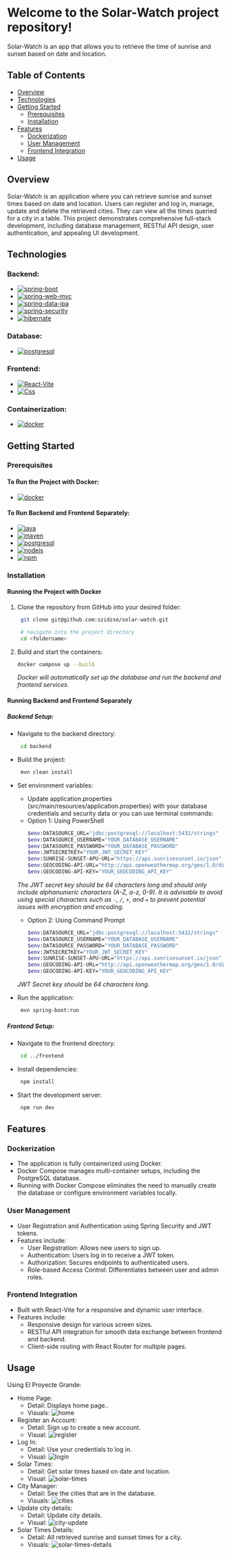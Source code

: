 # Welcome to the Solar-Watch project repository!

Solar-Watch is an app that allows you to retrieve the time of sunrise and sunset based on date and location.

## Table of Contents
- [Overview](#overview)
- [Technologies](#technologies)
- [Getting Started](#getting-Started)
  - [Prerequisites](#prerequisites)
  - [Installation](#installation)
- [Features](#features)
  - [Dockerization](#dockerization)
  - [User Management](#user-management)
  - [Frontend Integration](#frontend-integration)
- [Usage](#usage)

## Overview
Solar-Watch is an application where you can retrieve sunrise and sunset times based on date and location. Users can register and log in, manage, update and delete the retrieved cities. They can view all the times queried for a city in a table. This project demonstrates comprehensive full-stack development, including database management, RESTful API design, user authentication, and appealing UI development.

## Technologies
### Backend:
- [![spring-boot][spring-boot]][spring-boot-url]
- [![spring-web-mvc][spring-web-mvc]][spring-web-mvc-url]
- [![spring-data-jpa][spring-data-jpa]][spring-data-jpa-url]
- [![spring-security][spring-security]][spring-security-url]
- [![hibernate][hibernate]][hibernate-url]

### Database:
- [![postgresql][postgresql]][postgresql-url]

### Frontend:
- [![React-Vite][React-Vite]][Vite-URL]
- [![Css][Css3]][Css-url]

### Containerization:
- [![docker][docker]][docker-url]

## Getting Started

### Prerequisites

#### To Run the Project with Docker:
  - [![docker][docker]][docker-url]

#### To Run Backend and Frontend Separately:
  - [![java][java]][java-url]
  - [![maven][maven]][maven-url]
  - [![postgresql][postgresql]][postgresql-url]
  - [![nodejs][node.js]][node-url]
  - [![npm][npm]][npm-url]


### Installation

#### Running the Project with Docker
1. Clone the repository from GitHub into your desired folder:
   ```bash
    git clone git@github.com:szidzse/solar-watch.git

    # navigate into the project directory
    cd <foldername>
   ```
2. Build and start the containers:
   ```bash
   docker compose up --build
   ```

   *Docker will automatically set up the database and run the backend and frontend services.*


#### Running Backend and Frontend Separately

##### Backend Setup:

   - Navigate to the backend directory:
     ```bash
      cd backend
     ```

   - Build the project:
     ```bash
      mvn clean install
     ```

   - Set environment variables:
     - Update application.properties (src/main/resources/application.properties) with your database credentials and security data or you can use terminal commands:
      - Option 1: Using PowerShell
        ```bash
        $env:DATASOURCE_URL="jdbc:postgresql://localhost:5432/strings"
        $env:DATASOURCE_USERNAME="YOUR_DATABASE_USERNAME"
        $env:DATASOURCE_PASSWORD="YOUR_DATABASE_PASSWORD"
        $env:JWTSECRETKEY="YOUR_JWT_SECRET_KEY"
        $env:SUNRISE-SUNSET-APU-URL="https://api.sunrisesunset.io/json"
        $env:GEOCODING-API-URL="http://api.openweathermap.org/geo/1.0/direct"
        $env:GEOCODING-API-KEY="YOUR_GEOCODING_API_KEY"
        ```
      *The JWT secret key should be 64 characters long and should only include alphanumeric characters (A-Z, a-z, 0-9). It is advisable to avoid using special characters such as `-`, `/`, `+`, and `=` to prevent potential issues with encryption and encoding.*

      - Option 2: Using Command Prompt
        ```bash
        $env:DATASOURCE_URL="jdbc:postgresql://localhost:5432/strings"
        $env:DATASOURCE_USERNAME="YOUR_DATABASE_USERNAME"
        $env:DATASOURCE_PASSWORD="YOUR_DATABASE_PASSWORD"
        $env:JWTSECRETKEY="YOUR_JWT_SECRET_KEY"
        $env:SUNRISE-SUNSET-APU-URL="https://api.sunrisesunset.io/json"
        $env:GEOCODING-API-URL="http://api.openweathermap.org/geo/1.0/direct"
        $env:GEOCODING-API-KEY="YOUR_GEOCODING_API_KEY"
        ```
       *JWT Secret key should be 64 characters long.*

   - Run the application:
     ```bash
      mvn spring-boot:run
     ```

##### Frontend Setup:

   - Navigate to the frontend directory:
     ```bash
      cd ../frontend
     ```

   - Install dependencies:
     ```bash
      npm install
     ```

   - Start the development server:
       ```bash
        npm run dev
       ```

## Features
  ### Dockerization
  - The application is fully containerized using Docker.
  - Docker Compose manages multi-container setups, including the PostgreSQL database.
  - Running with Docker Compose eliminates the need to manually create the database or configure environment variables locally.

  ### User Management
  - User Registration and Authentication using Spring Security and JWT tokens.
  - Features include:
    - User Registration: Allows new users to sign up.
    - Authentication: Users log in to receive a JWT token.
    - Authorization: Secures endpoints to authenticated users.
    - Role-based Access Control: Differentiates between user and admin roles.

  ### Frontend Integration
  - Built with React-Vite for a responsive and dynamic user interface.
  - Features include:
    - Responsive design for various screen sizes.
    - RESTful API integration for smooth data exchange between frontend and backend.
    - Client-side routing with React Router for multiple pages.

## Usage
Using El Proyecte Grande:
  - Home Page:
    - Detail: Displays home page..
    - Visuals: ![home](https://github.com/user-attachments/assets/4286454a-1809-4f23-9884-03bba884ceb4)
  - Register an Account:
    - Detail: Sign up to create a new account.
    - Visual: ![register](https://github.com/user-attachments/assets/200f37fe-7e81-474f-8447-7cceaea56fe0)
  - Log In:
    - Detail: Use your credentials to log in.
    - Visual: ![login](https://github.com/user-attachments/assets/78193da3-f613-44ff-81b1-2c19f0274f9d)
  - Solar Times:
    - Detail: Get solar times based on date and location.
    - Visual: ![solar-times](https://github.com/user-attachments/assets/fd0fcc08-2d30-4f9b-94b9-19f04fd99ffe)
  - City Manager:
    - Detail: See the cities that are in the database.
    - Visuals: ![cities](https://github.com/user-attachments/assets/f72c8ce6-9de6-42f3-b9b0-0328efbb54f5)
  - Update city details:
    - Detail: Update city details.
    - Visual: ![city-update](https://github.com/user-attachments/assets/ee87da2c-144f-49a2-8e98-de89a25e4a62)
  - Solar Times Details:
    - Detail: All retrieved sunrise and sunset times for a city.
    - Visuals: ![solar-times-details](https://github.com/user-attachments/assets/4afc258b-01b4-4989-97f9-f86fd219bc73)


[React-Vite]: https://img.shields.io/badge/-Vite-D3D3D3?logo=Vite&logoColor=646CFF
[Vite-URL]: https://vitejs.dev/guide/

[Css3]: https://img.shields.io/badge/Css-4361ee?style=for-the-badge&logo=css&logoColor=61DAFB
[Css-url]: https://en.wikipedia.org/wiki/CSS

[docker]: https://img.shields.io/badge/Docker-2496ED?style=for-the-badge&logo=docker&logoColor=white
[docker-url]: https://docs.docker.com/engine/install/

[spring-boot]: https://img.shields.io/badge/SpringBoot-6DB33F?style=for-the-badge&logo=Spring&logoColor=white
[spring-boot-url]: https://docs.spring.io/spring-boot/installing.html

[spring-web-mvc]: https://img.shields.io/badge/SPRING%20WEB%20MVC-6DB33F?style=for-the-badge&logo=Spring&logoColor=white
[spring-web-mvc-url]: https://docs.spring.io/spring-framework/reference/web/webmvc.html

[spring-data-jpa]: https://img.shields.io/badge/SPRING%20DATA%20JPA-6DB33F?style=for-the-badge&logo=Spring&logoColor=white
[spring-data-jpa-url]: https://spring.io/projects/spring-data-jpa

[spring-security]: https://img.shields.io/badge/Spring%20Security-6DB33F?style=for-the-badge&logo=springsecurity&logoColor=white
[spring-security-url]: https://spring.io/projects/spring-security

[hibernate]: https://img.shields.io/badge/Hibernate-59666C?style=for-the-badge&logo=hibernate&logoColor=white
[hibernate-url]: https://hibernate.org/ 

[postgresql]: https://img.shields.io/badge/postgresql-4169e1?style=for-the-badge&logo=postgresql&logoColor=white
[postgresql-url]: https://www.postgresql.org/download/

[java]: https://img.shields.io/badge/Java-17%2B-ED8B00?style=for-the-badge&labelColor=ED8B00&logo=java&color=808080[Java
[java-url]: https://www.java.com/en/download/

[maven]: https://img.shields.io/badge/Maven-4%2B-ED8B00?style=for-the-badge&labelColor=ED8B00&logo=maven&color=808080[Maven
[maven-url]: https://maven.apache.org/

[node.js]: https://img.shields.io/badge/Node.js-339933?style=for-the-badge&logo=nodedotjs&logoColor=white
[node-url]: https://nodejs.org/en

[npm]: https://img.shields.io/badge/npm-CB3837?style=for-the-badge&logo=npm&logoColor=white
[npm-url]: https://www.npmjs.com/

[zsugonicsbrigitta]: https://img.shields.io/badge/Brigitta%20Zsugonics-181717?style=for-the-badge&logo=github&logoColor=white
[zsugonicsbrigitta-url]: https://github.com/zsbrigi

[fodoreszter]: https://img.shields.io/badge/Eszter%20Fodor-181717?style=for-the-badge&logo=github&logoColor=white
[fodoreszter-url]: https://github.com/eszti9902
